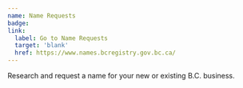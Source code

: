 ```yaml
---
name: Name Requests
badge:
link:
  label: Go to Name Requests
  target: 'blank'
  href: https://www.names.bcregistry.gov.bc.ca/
---
```


Research and request a name for your new or existing B.C. business.